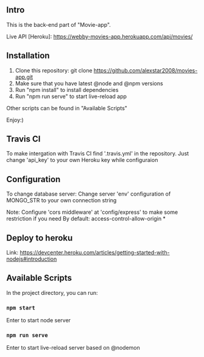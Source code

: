 ## Intro

This is the back-end part of "Movie-app".

Live API [Heroku]: https://webby-movies-app.herokuapp.com/api/movies/

## Installation

1) Clone this repository: git clone https://github.com/alexstar2008/movies-app.git
1) Make sure that you have latest @node and @npm versions
2) Run "npm install" to install dependencies
3) Run "npm run serve" to start live-reload app

Other scripts can be found in "Available Scripts"

Enjoy:)

## Travis CI

To make intergation with Travis CI find '.travis.yml' in the repository.
Just change 'api_key' to your own Heroku key while configuraion

## Configuration

To change database server:
  Change server 'env' configuration of MONGO_STR to your own connection string
  
Note:
  Configure 'cors middleware' at 'config/express' to make some restriction if you need
  By default: access-control-allow-origin *


## Deploy to heroku

  Link: https://devcenter.heroku.com/articles/getting-started-with-nodejs#introduction

## Available Scripts

In the project directory, you can run:

### `npm start`

Enter to start node server

### `npm run serve`

Enter to start live-reload server based on @nodemon

